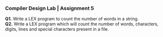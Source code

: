 ### Compiler Design Lab | Assignment 5  

**Q1.** Write a LEX program to count the number of words in a string. </br>
**Q2.** Write a LEX program which will count the number of words, characters, digits, lines and special characters present in a file. </br>
